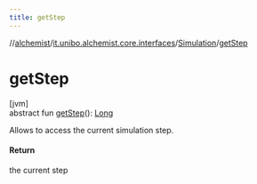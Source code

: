```yaml
---
title: getStep
---
```

//[alchemist](../../../index.html)/[it.unibo.alchemist.core.interfaces](../index.html)/[Simulation](index.html)/[getStep](get-step.html)



# getStep



[jvm]\
abstract fun [getStep](get-step.html)(): [Long](https://kotlinlang.org/api/latest/jvm/stdlib/kotlin/-long/index.html)



Allows to access the current simulation step.



#### Return



the current step




